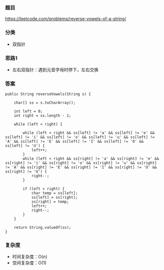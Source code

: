 ### 题目
https://leetcode.com/problems/reverse-vowels-of-a-string/

### 分类
* 双指针

### 思路1
* 左右双指针：遇到元音字母时停下，左右交换

### 答案
```
public String reverseVowels(String s) {
    
    char[] ss = s.toCharArray();
    
    int left = 0;
    int right = ss.length - 1;

    while (left < right) {
        
        while (left < right && ss[left] != 'a' && ss[left] != 'e' && ss[left] != 'i' && ss[left] != 'o' && ss[left] != 'u' && ss[left] != 'A' && ss[left] != 'E' && ss[left] != 'I' && ss[left] != 'O' && ss[left] != 'U') {
            left++;
        }
        while (left < right && ss[right] != 'a' && ss[right] != 'e' && ss[right] != 'i' && ss[right] != 'o' && ss[right] != 'u' && ss[right] != 'A' && ss[right] != 'E' && ss[right] != 'I' && ss[right] != 'O' && ss[right] != 'U') {
            right--;
        }
        
        if (left < right) {
            char temp = ss[left];
            ss[left] = ss[right];
            ss[right] = temp;
            left++;
            right--;
        }
    }
    
    return String.valueOf(ss);
}
```

### 复杂度
* 时间复杂度：O(n)
* 空间复杂度：O(1)
